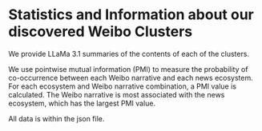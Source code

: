 # Statistics and Information about our discovered Weibo Clusters

We provide LLaMa 3.1 summaries of the contents of each of the clusters. 

We use pointwise mutual information (PMI) to measure the probability of co-occurrence between each Weibo narrative and each news ecosystem. For each ecosystem and Weibo narrative combination, a PMI value is calculated. The Weibo narrative is most associated with the news ecosystem, which has the largest PMI value.

All data is within the json file. 
